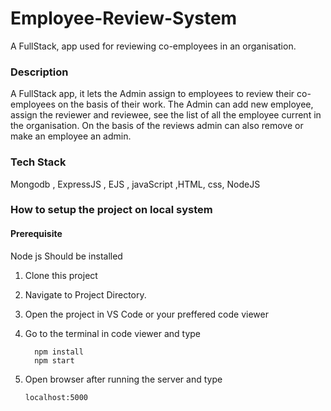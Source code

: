 # Employee-Review-System
A FullStack, app used for reviewing co-employees in an organisation.


### Description
A FullStack app, it lets the Admin assign to employees to review their co-employees on the basis of their work. The Admin can add new employee, assign the reviewer and reviewee, see the list of all the employee current in the organisation. On the basis of the reviews admin can also remove or make an employee an admin.

### Tech Stack

 Mongodb , ExpressJS , EJS , javaScript ,HTML, css, NodeJS

### How to setup the project on local system
#### Prerequisite 
  Node js Should be installed 

  1. Clone this project
  2. Navigate to Project Directory.
  3. Open the project in VS Code or your preffered code viewer
  4. Go to the terminal in code viewer and type
  
      ```
        npm install 
        npm start
     ```
  5. Open browser after running the server and type
  
      ```
      localhost:5000
      ```
      
  
  

  

